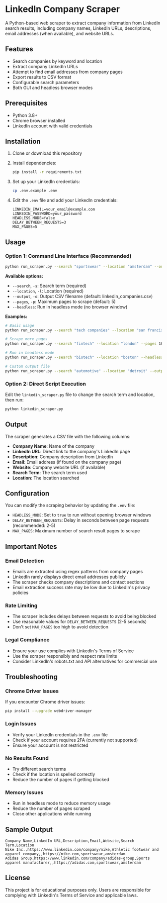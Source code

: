 # LinkedIn Company Scraper

A Python-based web scraper to extract company information from LinkedIn search results, including company names, LinkedIn URLs, descriptions, email addresses (when available), and website URLs.

## Features

- Search companies by keyword and location
- Extract company LinkedIn URLs
- Attempt to find email addresses from company pages
- Export results to CSV format
- Configurable search parameters
- Both GUI and headless browser modes

## Prerequisites

- Python 3.8+
- Chrome browser installed
- LinkedIn account with valid credentials

## Installation

1. Clone or download this repository
2. Install dependencies:
   ```bash
   pip install -r requirements.txt
   ```

3. Set up your LinkedIn credentials:
   ```bash
   cp .env.example .env
   ```
   
4. Edit the `.env` file and add your LinkedIn credentials:
   ```
   LINKEDIN_EMAIL=your_email@example.com
   LINKEDIN_PASSWORD=your_password
   HEADLESS_MODE=false
   DELAY_BETWEEN_REQUESTS=3
   MAX_PAGES=5
   ```

## Usage

### Option 1: Command Line Interface (Recommended)

```bash
python run_scraper.py --search "sportswear" --location "amsterdam" --output "sportswear_amsterdam.csv"
```

**Available options:**
- `--search`, `-s`: Search term (required)
- `--location`, `-l`: Location (required) 
- `--output`, `-o`: Output CSV filename (default: linkedin_companies.csv)
- `--pages`, `-p`: Maximum pages to scrape (default: 5)
- `--headless`: Run in headless mode (no browser window)

**Examples:**
```bash
# Basic usage
python run_scraper.py --search "tech companies" --location "san francisco"

# Scrape more pages
python run_scraper.py --search "fintech" --location "london" --pages 10

# Run in headless mode
python run_scraper.py --search "biotech" --location "boston" --headless

# Custom output file
python run_scraper.py --search "automotive" --location "detroit" --output "auto_companies.csv"
```

### Option 2: Direct Script Execution

Edit the `linkedin_scraper.py` file to change the search term and location, then run:

```bash
python linkedin_scraper.py
```

## Output

The scraper generates a CSV file with the following columns:

- **Company Name**: Name of the company
- **LinkedIn URL**: Direct link to the company's LinkedIn page
- **Description**: Company description from LinkedIn
- **Email**: Email address (if found on the company page)
- **Website**: Company website URL (if available)
- **Search Term**: The search term used
- **Location**: The location searched

## Configuration

You can modify the scraping behavior by updating the `.env` file:

- `HEADLESS_MODE`: Set to `true` to run without opening browser windows
- `DELAY_BETWEEN_REQUESTS`: Delay in seconds between page requests (recommended: 2-5)
- `MAX_PAGES`: Maximum number of search result pages to scrape

## Important Notes

### Email Detection
- Emails are extracted using regex patterns from company pages
- LinkedIn rarely displays direct email addresses publicly
- The scraper checks company descriptions and contact sections
- Email extraction success rate may be low due to LinkedIn's privacy policies

### Rate Limiting
- The scraper includes delays between requests to avoid being blocked
- Use reasonable values for `DELAY_BETWEEN_REQUESTS` (2-5 seconds)
- Don't set `MAX_PAGES` too high to avoid detection

### Legal Compliance
- Ensure your use complies with LinkedIn's Terms of Service
- Use the scraper responsibly and respect rate limits
- Consider LinkedIn's robots.txt and API alternatives for commercial use

## Troubleshooting

### Chrome Driver Issues
If you encounter Chrome driver issues:
```bash
pip install --upgrade webdriver-manager
```

### Login Issues
- Verify your LinkedIn credentials in the `.env` file
- Check if your account requires 2FA (currently not supported)
- Ensure your account is not restricted

### No Results Found
- Try different search terms
- Check if the location is spelled correctly
- Reduce the number of pages if getting blocked

### Memory Issues
- Run in headless mode to reduce memory usage
- Reduce the number of pages scraped
- Close other applications while running

## Sample Output

```csv
Company Name,LinkedIn URL,Description,Email,Website,Search Term,Location
Nike Inc.,https://www.linkedin.com/company/nike,Athletic footwear and apparel company,,https://nike.com,sportswear,amsterdam
Adidas Group,https://www.linkedin.com/company/adidas-group,Sports apparel manufacturer,,https://adidas.com,sportswear,amsterdam
```

## License

This project is for educational purposes only. Users are responsible for complying with LinkedIn's Terms of Service and applicable laws.
